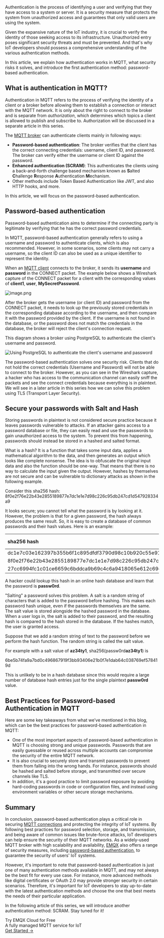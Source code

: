 Authentication is the process of identifying a user and verifying that they have access to a system or server. It is a security measure that protects the system from unauthorized access and guarantees that only valid users are using the system.

Given the expansive nature of the IoT industry, it is crucial to verify the identity of those seeking access to its infrastructure. Unauthorized entry poses significant security threats and must be prevented. And that's why IoT developers should possess a comprehensive understanding of the various authentication methods.

In this article, we explain how authentication works in MQTT, what security risks it solves, and introduce the first authentication method: password-based authentication.

## What is authentication in MQTT?

Authentication in MQTT refers to the process of verifying the identity of a client or a broker before allowing them to establish a connection or interact with the MQTT network. It is only about the right to connect to the broker and is separate from *authorization*, which determines which topics a client is allowed to publish and subscribe to. Authorization will be discussed in a separate article in this series.  

The [MQTT broker](https://www.emqx.io/) can authenticate clients mainly in following ways:

- **Password-based authentication**: The broker verifies that the client has the correct connecting credentials: username, client ID, and password. The broker can verify either the username or client ID against the password. 
- **Enhanced authentication (SCRAM)**: This authenticates the clients using a back-and-forth challenge based mechanism known as **S**alted **C**hallenge **R**esponse **A**uthentication **M**echanism.
- Other methods include Token Based Authentication like JWT, and also HTTP hooks, and more.

In this article, we will focus on the password-based authentication. 

## Password-based authentication

Password-based authentication aims to determine if the connecting party is legitimate by verifying that he has the correct password credentials.

In MQTT, password-based authentication generally refers to using a username and password to authenticate clients, which is also recommended. However, in some scenarios, some clients may not carry a username, so the client ID can also be used as a unique identifier to represent the identity.

When an [MQTT client](https://www.emqx.com/en/blog/mqtt-client-tools) connects to the broker, it sends its **username** and **password** in the  CONNECT packet. The example below shows a Wireshark capture of the CONNECT packet for a client with the corresponding values of **client1**, **user**, **MySecretPassword**.  

![image.png](https://assets.emqx.com/images/001d8254b188ba71a364a3d1ac3fbb3f.png)

After the broker gets the username (or client ID) and password from the CONNECT packet, it needs to look up the previously stored credentials in the corresponding database according to the username, and then compare it with the password provided by the client. If the username is not found in the database, or the password does not match the credentials in the database, the broker will reject the client's connection request.

This diagram shows a broker using PostgreSQL to authenticate the client's username and password.

![Using PostgreSQL to authenticate the client's username and password](https://assets.emqx.com/images/22c364a6a7da02f0ea00a065941200e5.png)

The password-based authentication solves one security risk. Clients that do not hold the correct credentials (Username and Password) will not be able to connect to the broker. However, as you can see in the Wireshark capture, a hacker who has access to the communication channel can easily sniff the packets and see the connect credentials because everything is in plaintext. We will see in a later article in this series how we can solve this problem using TLS (Transport Layer Security).

## Secure your passwords with Salt and Hash

Storing passwords in plaintext is not considered secure practice because it leaves passwords vulnerable to attacks. If an attacker gains access to a password database or file, they can easily read and use the passwords to gain unauthorized access to the system. To prevent this from happening, passwords should instead be stored in a hashed and salted format.

What is a hash? It is a function that takes some input data, applies a mathematical algorithm to the data, and then generates an output which looks like complete nonsense. The idea is to obfuscate the original input data and also the function should be one-way. That means that there is no way to calculate the input given the output. However, hashes by themselves are not secure and can be vulnerable to dictionary attacks as shown in the following example.

Consider this sha256 hash:  8f0e2f76e22b43e2855189877e7dc1e1e7d98c226c95db247cd1d547928334a9

It looks secure; you cannot tell what the password is by looking at it. However, the problem is that for a given password, the hash always produces the same result. So, it is easy to create a database of common passwords and their hash values. Here is an example:

| **sha256 hash**                                              | **plaintext password** |
| :----------------------------------------------------------- | :--------------------- |
| dc1e7c03e162397b355b6f1c895dfdf3790d98c10b920c55e91272b8eecada2a | MyPassword             |
| 8f0e2f76e22b43e2855189877e7dc1e1e7d98c226c95db247cd1d547928334a9 | passw0rd               |
| 27cc6994fc1c01ce6659c6bddca9b69c4c6a9418065e612c69d110b3f7b11f8a | hello123               |

A hacker could lookup this hash in an online hash database and learn that the password is **passw0rd**.

"Salting" a password solves this problem. A salt is a random string of characters that is added to the password before hashing. This makes each password hash unique, even if the passwords themselves are the same. The salt value is stored alongside the hashed password in the database. When a user logs in, the salt is added to their password, and the resulting hash is compared to the hash stored in the database. If the hashes match, the user is granted access.

Suppose that we add a random string of text to the password before we perform the hash function. The random string is called the salt value.

For example with a salt value of **az34ty1**, sha256(passw0rd**az34ty1**) is

6be5b74fa9a7bd0c496867919f3bb93406e21b0f7e1dab64c038769ef578419d

This is unlikely to be in a hash database since this would require a large number of database hash entries just for the single plaintext **passw0rd** value. 

## Best Practices for Password-based Authentication in MQTT

Here are some key takeaways from what we’ve mentioned in this blog, which can be the best practices for password-based authentication in MQTT:

- One of the most important aspects of password-based authentication in MQTT is choosing strong and unique passwords. Passwords that are easily guessable or reused across multiple accounts can compromise the security of the entire MQTT network. 
- It is also crucial to securely store and transmit passwords to prevent them from falling into the wrong hands. For instance, passwords should be hashed and salted before storage, and transmitted over secure channels like TLS. 
- In addition, it's a good practice to limit password exposure by avoiding hard-coding passwords in code or configuration files, and instead using environment variables or other secure storage mechanisms. 

## Summary

In conclusion, password-based authentication plays a critical role in securing [MQTT connections](https://www.emqx.com/en/blog/how-to-set-parameters-when-establishing-an-mqtt-connection) and protecting the integrity of IoT systems. By following best practices for password selection, storage, and transmission, and being aware of common issues like brute-force attacks, IoT developers can help ensure the security of their MQTT networks. As a widely-used MQTT broker with high scalability and availability, [EMQX](https://www.emqx.io/) also offers a range of security measures, including [password-based authentication](https://docs.emqx.com/en/emqx/v5.0/access-control/authn/authn.html), to guarantee the security of users' IoT systems.

However, it's important to note that password-based authentication is just one of many authentication methods available in MQTT, and may not always be the best fit for every use case. For instance, more advanced methods like digital certificates or OAuth 2.0 may provide stronger security in certain scenarios. Therefore, it's important for IoT developers to stay up-to-date with the latest authentication methods and choose the one that best meets the needs of their particular application.

In the following article of this series, we will introduce another authentication method: SCRAM. Stay tuned for it!


<section class="promotion">
    <div>
        Try EMQX Cloud for Free
        <div class="is-size-14 is-text-normal has-text-weight-normal">A fully managed MQTT service for IoT</div>
    </div>
    <a href="https://accounts.emqx.com/signup?continue=https://cloud-intl.emqx.com/console/deployments/0?oper=new" class="button is-gradient px-5">Get Started →</a>
</section>
